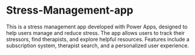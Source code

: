 # Stress-Management-app
This is a stress management app developed with Power Apps, designed to help users manage and reduce stress. The app allows users to track their stressors, find therapists, and explore helpful resources. Features include a subscription system, therapist search, and a personalized user experience.
